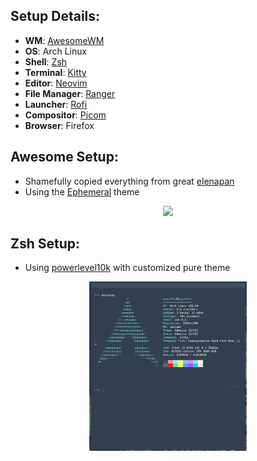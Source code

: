 ## Setup Details:

+ **WM**: [AwesomeWM](https://github.com/awesomeWM/awesome/)
+ **OS**: Arch Linux
+ **Shell**: [Zsh](https://wiki.archlinux.org/index.php/Zsh)
+ **Terminal**: [Kitty](https://github.com/kovidgoyal/kitty/)
+ **Editor**: [Neovim](https://github.com/neovim/neovim/)
+ **File Manager**: [Ranger](https://wiki.archlinux.org/index.php/Ranger)
+ **Launcher**: [Rofi](https://github.com/davatorium/rofi/)
+ **Compositor**: [Picom](https://github.com/yshui/picom)
+ **Browser**: Firefox

## Awesome Setup:

+ Shamefully copied everything from great [elenapan](https://github.com/elenapan/dotfiles)
+ Using the [Ephemeral](https://github.com/elenapan/dotfiles/wiki/Gallery) theme

<p align="center">
  <img width="50%" src=".assets/Ephemeral.png" />
</p>

## Zsh Setup:

+ Using [powerlevel10k](https://github.com/romkatv/powerlevel10k) with customized pure theme

<p align="center">
  <img width="50%" src=".assets/Zsh.png" />
</p>
